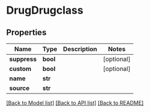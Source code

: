 # DrugDrugclass

## Properties
Name | Type | Description | Notes
------------ | ------------- | ------------- | -------------
**suppress** | **bool** |  | [optional] 
**custom** | **bool** |  | [optional] 
**name** | **str** |  | 
**source** | **str** |  | 

[[Back to Model list]](../README.md#documentation-for-models) [[Back to API list]](../README.md#documentation-for-api-endpoints) [[Back to README]](../README.md)


